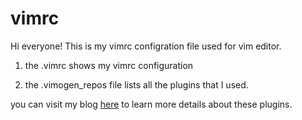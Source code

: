 # vimrc
Hi everyone! This is my vimrc configration file used for vim editor.

1. the .vimrc shows my vimrc configuration

2. the .vimogen_repos file lists all the plugins that I used.

you can visit my blog [here](https://www.jianshu.com/p/f521e198b1b3) to learn more details about these plugins.
